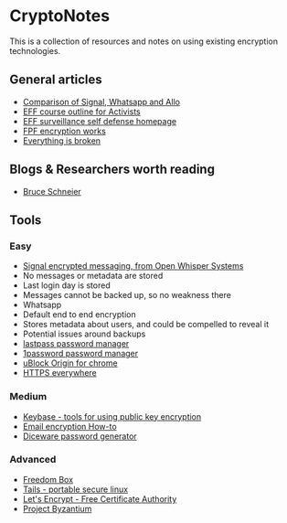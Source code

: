 # CryptoNotes

This is a collection of resources and notes on using existing encryption
technologies.

## General articles
 - [Comparison of Signal, Whatsapp and Allo](https://theintercept.com/2016/06/22/battle-of-the-secure-messaging-apps-how-signal-beats-whatsapp/)
 - [EFF course outline for Activists](https://ssd.eff.org/en/playlist/activist-or-protester#playlist)
 - [EFF surveillance self defense homepage](https://ssd.eff.org/en)
 - [FPF encryption works](https://freedom.press/encryption-works)
 - [Everything is broken](https://medium.com/message/everything-is-broken-81e5f33a24e1#.y2pnu3g80)

## Blogs & Researchers worth reading
 - [Bruce Schneier](https://www.schneier.com/)

## Tools

### Easy
 - [Signal encrypted messaging, from Open Whisper Systems](https://whispersystems.org/)
  - No messages or metadata are stored
  - Last login day is stored
  - Messages cannot be backed up, so no weakness there
 - Whatsapp
  - Default end to end encryption
  - Stores metadata about users, and could be compelled to reveal it
  - Potential issues around backups
 - [lastpass password manager](https://www.lastpass.com/)
 - [1password password manager](https://1password.com/)
 - [uBlock Origin for chrome](https://chrome.google.com/webstore/detail/ublock-origin/cjpalhdlnbpafiamejdnhcphjbkeiagm?hl=en)
 - [HTTPS everywhere](https://www.eff.org/https-everywhere)

### Medium
 - [Keybase - tools for using public key encryption](keybase.io)
 - [Email encryption How-to](https://code.tutsplus.com/series/its-time-to-encrypt-your-email--cms-795)
 - [Diceware password generator](http://world.std.com/~reinhold/diceware.html)

### Advanced
 - [Freedom Box](http://freedomboxfoundation.org/)
 - [Tails - portable secure linux](https://tails.boum.org/)
 - [Let's Encrypt - Free Certificate Authority](https://letsencrypt.org/)
 - [Project Byzantium](http://project-byzantium.org/)
